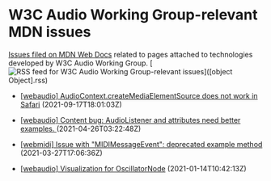# W3C Audio Working Group-relevant MDN issues

[Issues filed on MDN Web Docs](https://github.com/mdn/content/issues) related to pages attached to technologies developed by W3C Audio Working Group. [![RSS feed for W3C Audio Working Group-relevant issues](https://www.w3.org/QA/2007/04/feed_icon)]([object Object].rss)

* [\[webaudio\] AudioContext.createMediaElementSource does not work in Safari](https://github.com/mdn/content/issues/9042) (2021-09-17T18:01:03Z)
  
* [\[webaudio\] Content bug: AudioListener and attributes need better examples. ](https://github.com/mdn/content/issues/4468) (2021-04-26T03:22:48Z)
  
* [\[webmidi\] Issue with "MIDIMessageEvent": deprecated example method ](https://github.com/mdn/content/issues/3569) (2021-03-27T17:06:36Z)
  
* [\[webaudio\] Visualization for OscillatorNode](https://github.com/mdn/content/issues/1296) (2021-01-14T10:42:13Z)
  
